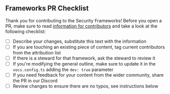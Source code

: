 ## Frameworks PR Checklist

Thank you for contributing to the Security Frameworks! Before you open a PR, make sure to read [information for contributors](https://frameworks.securityalliance.dev/contribute/contributing) and take a look at the following checklist:

- [ ] Describe your changes, substitute this text with the information
- [ ] If you are touching an existing piece of content, tag current contributors from the attribution list
- [ ] If there is a steward for that framework, ask the steward to review it
- [ ] If you're modifying the general outline, make sure to update it in the `vocs.config.ts` adding the `dev: true` parameter
- [ ] If you need feedback for your content from the wider community, share the PR in our Discord
- [ ] Review changes to ensure there are no typos, see instructions below

<!--
ℹ️ Checking for typos locally
1. Install [markdownlint-cli2](https://github.com/DavidAnson/markdownlint-cli2)
2. Install [just](https://github.com/casey/just)
3. Run `npx just lint`
-->

